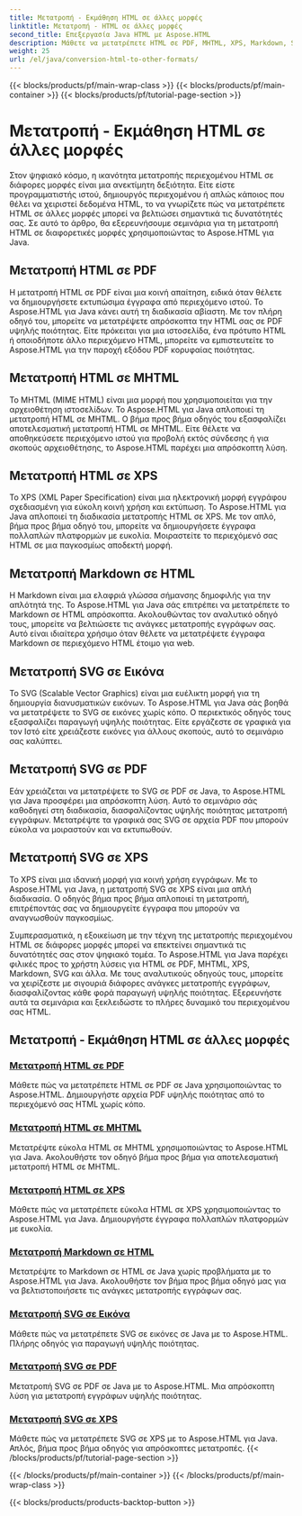 ```yaml
---
title: Μετατροπή - Εκμάθηση HTML σε άλλες μορφές
linktitle: Μετατροπή - HTML σε άλλες μορφές
second_title: Επεξεργασία Java HTML με Aspose.HTML
description: Μάθετε να μετατρέπετε HTML σε PDF, MHTML, XPS, Markdown, SVG και άλλα σε Java χρησιμοποιώντας το Aspose.HTML. Οι μετατροπές εγγράφων υψηλής ποιότητας έγιναν εύκολες.
weight: 25
url: /el/java/conversion-html-to-other-formats/
---
```


{{< blocks/products/pf/main-wrap-class >}}
{{< blocks/products/pf/main-container >}}
{{< blocks/products/pf/tutorial-page-section >}}

# Μετατροπή - Εκμάθηση HTML σε άλλες μορφές


Στον ψηφιακό κόσμο, η ικανότητα μετατροπής περιεχομένου HTML σε διάφορες μορφές είναι μια ανεκτίμητη δεξιότητα. Είτε είστε προγραμματιστής ιστού, δημιουργός περιεχομένου ή απλώς κάποιος που θέλει να χειριστεί δεδομένα HTML, το να γνωρίζετε πώς να μετατρέπετε HTML σε άλλες μορφές μπορεί να βελτιώσει σημαντικά τις δυνατότητές σας. Σε αυτό το άρθρο, θα εξερευνήσουμε σεμινάρια για τη μετατροπή HTML σε διαφορετικές μορφές χρησιμοποιώντας το Aspose.HTML για Java.

## Μετατροπή HTML σε PDF

Η μετατροπή HTML σε PDF είναι μια κοινή απαίτηση, ειδικά όταν θέλετε να δημιουργήσετε εκτυπώσιμα έγγραφα από περιεχόμενο ιστού. Το Aspose.HTML για Java κάνει αυτή τη διαδικασία αβίαστη. Με τον πλήρη οδηγό του, μπορείτε να μετατρέψετε απρόσκοπτα την HTML σας σε PDF υψηλής ποιότητας. Είτε πρόκειται για μια ιστοσελίδα, ένα πρότυπο HTML ή οποιοδήποτε άλλο περιεχόμενο HTML, μπορείτε να εμπιστευτείτε το Aspose.HTML για την παροχή εξόδου PDF κορυφαίας ποιότητας.

## Μετατροπή HTML σε MHTML

Το MHTML (MIME HTML) είναι μια μορφή που χρησιμοποιείται για την αρχειοθέτηση ιστοσελίδων. Το Aspose.HTML για Java απλοποιεί τη μετατροπή HTML σε MHTML. Ο βήμα προς βήμα οδηγός του εξασφαλίζει αποτελεσματική μετατροπή HTML σε MHTML. Είτε θέλετε να αποθηκεύσετε περιεχόμενο ιστού για προβολή εκτός σύνδεσης ή για σκοπούς αρχειοθέτησης, το Aspose.HTML παρέχει μια απρόσκοπτη λύση.

## Μετατροπή HTML σε XPS

Το XPS (XML Paper Specification) είναι μια ηλεκτρονική μορφή εγγράφου σχεδιασμένη για εύκολη κοινή χρήση και εκτύπωση. Το Aspose.HTML για Java απλοποιεί τη διαδικασία μετατροπής HTML σε XPS. Με τον απλό, βήμα προς βήμα οδηγό του, μπορείτε να δημιουργήσετε έγγραφα πολλαπλών πλατφορμών με ευκολία. Μοιραστείτε το περιεχόμενό σας HTML σε μια παγκοσμίως αποδεκτή μορφή.

## Μετατροπή Markdown σε HTML

Η Markdown είναι μια ελαφριά γλώσσα σήμανσης δημοφιλής για την απλότητά της. Το Aspose.HTML για Java σάς επιτρέπει να μετατρέπετε το Markdown σε HTML απρόσκοπτα. Ακολουθώντας τον αναλυτικό οδηγό τους, μπορείτε να βελτιώσετε τις ανάγκες μετατροπής εγγράφων σας. Αυτό είναι ιδιαίτερα χρήσιμο όταν θέλετε να μετατρέψετε έγγραφα Markdown σε περιεχόμενο HTML έτοιμο για web.

## Μετατροπή SVG σε Εικόνα

Το SVG (Scalable Vector Graphics) είναι μια ευέλικτη μορφή για τη δημιουργία διανυσματικών εικόνων. Το Aspose.HTML για Java σάς βοηθά να μετατρέψετε το SVG σε εικόνες χωρίς κόπο. Ο περιεκτικός οδηγός τους εξασφαλίζει παραγωγή υψηλής ποιότητας. Είτε εργάζεστε σε γραφικά για τον Ιστό είτε χρειάζεστε εικόνες για άλλους σκοπούς, αυτό το σεμινάριο σας καλύπτει.

## Μετατροπή SVG σε PDF

Εάν χρειάζεται να μετατρέψετε το SVG σε PDF σε Java, το Aspose.HTML για Java προσφέρει μια απρόσκοπτη λύση. Αυτό το σεμινάριο σάς καθοδηγεί στη διαδικασία, διασφαλίζοντας υψηλής ποιότητας μετατροπή εγγράφων. Μετατρέψτε τα γραφικά σας SVG σε αρχεία PDF που μπορούν εύκολα να μοιραστούν και να εκτυπωθούν.

## Μετατροπή SVG σε XPS

Το XPS είναι μια ιδανική μορφή για κοινή χρήση εγγράφων. Με το Aspose.HTML για Java, η μετατροπή SVG σε XPS είναι μια απλή διαδικασία. Ο οδηγός βήμα προς βήμα απλοποιεί τη μετατροπή, επιτρέποντάς σας να δημιουργείτε έγγραφα που μπορούν να αναγνωσθούν παγκοσμίως.

Συμπερασματικά, η εξοικείωση με την τέχνη της μετατροπής περιεχομένου HTML σε διάφορες μορφές μπορεί να επεκτείνει σημαντικά τις δυνατότητές σας στον ψηφιακό τομέα. Το Aspose.HTML για Java παρέχει φιλικές προς το χρήστη λύσεις για HTML σε PDF, MHTML, XPS, Markdown, SVG και άλλα. Με τους αναλυτικούς οδηγούς τους, μπορείτε να χειρίζεστε με σιγουριά διάφορες ανάγκες μετατροπής εγγράφων, διασφαλίζοντας κάθε φορά παραγωγή υψηλής ποιότητας. Εξερευνήστε αυτά τα σεμινάρια και ξεκλειδώστε το πλήρες δυναμικό του περιεχομένου σας HTML.

## Μετατροπή - Εκμάθηση HTML σε άλλες μορφές
### [Μετατροπή HTML σε PDF](./convert-html-to-pdf/)
Μάθετε πώς να μετατρέπετε HTML σε PDF σε Java χρησιμοποιώντας το Aspose.HTML. Δημιουργήστε αρχεία PDF υψηλής ποιότητας από το περιεχόμενό σας HTML χωρίς κόπο.
### [Μετατροπή HTML σε MHTML](./convert-html-to-mhtml/)
Μετατρέψτε εύκολα HTML σε MHTML χρησιμοποιώντας το Aspose.HTML για Java. Ακολουθήστε τον οδηγό βήμα προς βήμα για αποτελεσματική μετατροπή HTML σε MHTML.
### [Μετατροπή HTML σε XPS](./convert-html-to-xps/)
Μάθετε πώς να μετατρέπετε εύκολα HTML σε XPS χρησιμοποιώντας το Aspose.HTML για Java. Δημιουργήστε έγγραφα πολλαπλών πλατφορμών με ευκολία.
### [Μετατροπή Markdown σε HTML](./convert-markdown-to-html/)
Μετατρέψτε το Markdown σε HTML σε Java χωρίς προβλήματα με το Aspose.HTML για Java. Ακολουθήστε τον βήμα προς βήμα οδηγό μας για να βελτιστοποιήσετε τις ανάγκες μετατροπής εγγράφων σας.
### [Μετατροπή SVG σε Εικόνα](./convert-svg-to-image/)
Μάθετε πώς να μετατρέπετε SVG σε εικόνες σε Java με το Aspose.HTML. Πλήρης οδηγός για παραγωγή υψηλής ποιότητας.
### [Μετατροπή SVG σε PDF](./convert-svg-to-pdf/)
Μετατροπή SVG σε PDF σε Java με το Aspose.HTML. Μια απρόσκοπτη λύση για μετατροπή εγγράφων υψηλής ποιότητας.
### [Μετατροπή SVG σε XPS](./convert-svg-to-xps/)
Μάθετε πώς να μετατρέπετε SVG σε XPS με το Aspose.HTML για Java. Απλός, βήμα προς βήμα οδηγός για απρόσκοπτες μετατροπές.
{{< /blocks/products/pf/tutorial-page-section >}}

{{< /blocks/products/pf/main-container >}}
{{< /blocks/products/pf/main-wrap-class >}}

{{< blocks/products/products-backtop-button >}}
